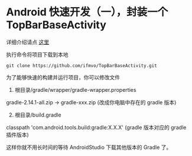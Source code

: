 # Android 快速开发（一），封装一个 TopBarBaseActivity

详细介绍请点 [这里](https://blog.ifmvo.cn/2017/04/14/package-topbarbaseactivity-by-toolbar/)

执行命令将项目下载到本地

```
git clone https://github.com/ifmvo/TopBarBaseActivity.git
```
为了能够快速的构建并运行项目，你可以修改文件

1. 根目录/gradle/wrapper/gradle-wrapper.properties

gradle-2.14.1-all.zip  ->  gradle-xxx.zip (改成你电脑中存在的 gradle 版本)

2. 根目录/build.gradle

classpath 'com.android.tools.build:gradle:X.X.X' (gradle 版本对应的 gradle 插件版本)

这样你就不用长时间的等待 AndroidStudio 下载其他版本的 Gradle 了。


